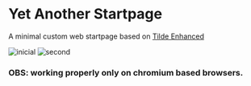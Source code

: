 # Yet Another Startpage

A minimal custom web startpage based on [Tilde Enhanced](https://github.com/Ozencb/tilde-enhanced)

![inicial](https://i.imgur.com/HOQRpY6.png)
![second](https://i.imgur.com/9HHg87F.png)

### OBS: working properly only on chromium based browsers.
